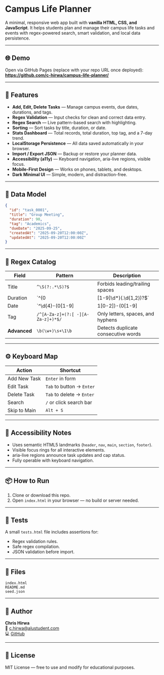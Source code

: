 # Campus Life Planner

A minimal, responsive web app built with **vanilla HTML, CSS, and JavaScript**. It helps students plan and manage their campus life tasks and events with regex-powered search, smart validation, and local data persistence.

---

## 🌐 Demo
Open via GitHub Pages (replace with your repo URL once deployed):  
**https://github.com/c-hirwa/campus-life-planner/**

---

## 🧩 Features
- **Add, Edit, Delete Tasks** — Manage campus events, due dates, durations, and tags.
- **Regex Validation** — Input checks for clean and correct data entry.
- **Regex Search** — Live pattern-based search with highlighting.
- **Sorting** — Sort tasks by title, duration, or date.
- **Stats Dashboard** — Total records, total duration, top tag, and a 7-day trend.
- **LocalStorage Persistence** — All data saved automatically in your browser.
- **Import / Export JSON** — Backup or restore your planner data.
- **Accessibility (a11y)** — Keyboard navigation, aria-live regions, visible focus.
- **Mobile-First Design** — Works on phones, tablets, and desktops.
- **Dark Minimal UI** — Simple, modern, and distraction-free.

---

## 🧮 Data Model
```json
{
  "id": "task_0001",
  "title": "Group Meeting",
  "duration": 90,
  "tag": "Academics",
  "dueDate": "2025-09-25",
  "createdAt": "2025-09-20T12:00:00Z",
  "updatedAt": "2025-09-20T12:00:00Z"
}
```

---

## 🔎 Regex Catalog
| Field | Pattern | Description |
|-------|----------|--------------|
| Title | `^\S(?:.*\S)?$` | Forbids leading/trailing spaces |
| Duration | `^(0|[1-9]\d*)(\.\d{1,2})?$` | Allows integers or decimals (e.g., 1.5 hrs) |
| Date | `^\d{4}-(0[1-9]|1[0-2])-(0[1-9]|[12]\d|3[01])$` | YYYY-MM-DD format |
| Tag | `/^[A-Za-z]+(?:[ -][A-Za-z]+)*$/` | Only letters, spaces, and hyphens |
| **Advanced** | `\b(\w+)\s+\1\b` | Detects duplicate consecutive words |

---

## ⚙️ Keyboard Map
| Action | Shortcut |
|--------|-----------|
| Add New Task | `Enter` in form |
| Edit Task | `Tab` to button → `Enter` |
| Delete Task | `Tab` to delete → `Enter` |
| Search | `/` or click search bar |
| Skip to Main | `Alt + S` |

---

## 🧠 Accessibility Notes
- Uses semantic HTML5 landmarks (`header`, `nav`, `main`, `section`, `footer`).
- Visible focus rings for all interactive elements.
- aria-live regions announce task updates and cap status.
- Fully operable with keyboard navigation.

---

## 📦 How to Run
1. Clone or download this repo.
2. Open `index.html` in your browser — no build or server needed.

---

## 🧪 Tests
A small `tests.html` file includes assertions for:
- Regex validation rules.
- Safe regex compilation.
- JSON validation before import.

---

## 📁 Files
```
index.html
README.md
seed.json
```

---

## 🪪 Author
**Chris Hirwa**  
📧 c.hirwa@alustudent.com  
💻 [GitHub](https://github.com/c-hirwa)

---

## 🧾 License
MIT License — free to use and modify for educational purposes.
